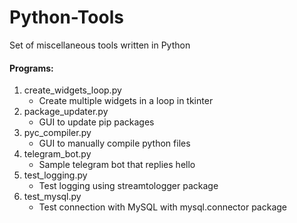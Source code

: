 # Python-Tools

Set of miscellaneous tools written in Python

#### Programs:
1. create_widgets_loop.py
    - Create multiple widgets in a loop in tkinter
2. package_updater.py
    - GUI to update pip packages
3. pyc_compiler.py
    - GUI to manually compile python files
4. telegram_bot.py
    - Sample telegram bot that replies hello
5. test_logging.py
    - Test logging using streamtologger package
6. test_mysql.py
    - Test connection with MySQL with mysql.connector package
